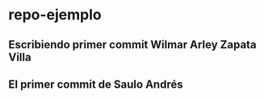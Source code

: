 # repo-ejemplo

## Escribiendo primer commit Wilmar Arley Zapata Villa

## El primer commit de Saulo Andrés